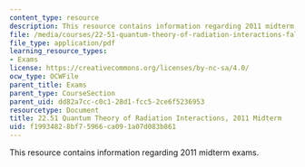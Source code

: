 ```yaml
---
content_type: resource
description: This resource contains information regarding 2011 midterm exams.
file: /media/courses/22-51-quantum-theory-of-radiation-interactions-fall-2012/f19934828bf75966ca091a07d083b861_MIT22_51F12_mid_2011.pdf
file_type: application/pdf
learning_resource_types:
- Exams
license: https://creativecommons.org/licenses/by-nc-sa/4.0/
ocw_type: OCWFile
parent_title: Exams
parent_type: CourseSection
parent_uid: dd82a7cc-c0c1-28d1-fcc5-2ce6f5236953
resourcetype: Document
title: 22.51 Quantum Theory of Radiation Interactions, 2011 Midterm
uid: f1993482-8bf7-5966-ca09-1a07d083b861
---
```

This resource contains information regarding 2011 midterm exams.
